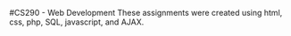 #CS290 - Web Development
These assignments were created using html, css, php, SQL, javascript, and AJAX.
